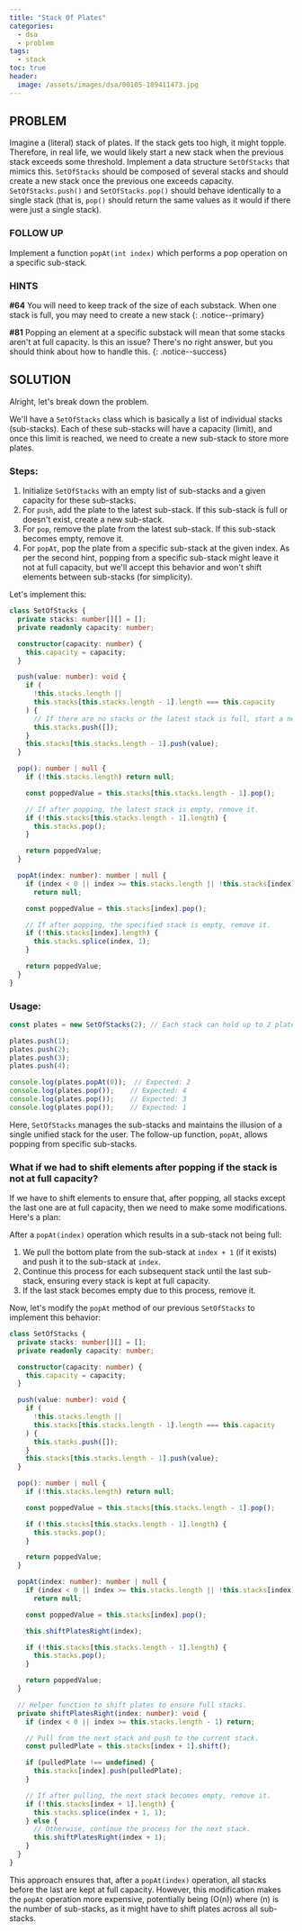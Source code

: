 ```yaml
---
title: "Stack Of Plates"
categories:
  - dsa
  - problem
tags:
  - stack
toc: true
header:
  image: /assets/images/dsa/00105-189411473.jpg
---
```


## PROBLEM

Imagine a (literal) stack of plates. If the stack gets too high, it might topple. Therefore, in real life, we would likely start a new stack when the previous stack exceeds some threshold. Implement a data structure `SetOfStacks` that mimics this. `SetOfStacks` should be composed of several stacks and should create a new stack once the previous one exceeds capacity. `SetOfStacks.push()` and `SetOfStacks.pop()` should behave identically to a single stack (that is, `pop()` should return the same values as it would if there were just a single stack).

### FOLLOW UP

Implement a function `popAt(int index)` which performs a pop operation on a specific sub-stack.

### HINTS

**#64** You will need to keep track of the size of each substack. When one stack is full, you may need to create a new stack
{: .notice--primary}

**#81** Popping an element at a specific substack will mean that some stacks aren't at full capacity. Is this an issue? There's no right answer, but you should think about how to handle this.
{: .notice--success}

## SOLUTION

Alright, let's break down the problem.

We'll have a `SetOfStacks` class which is basically a list of individual stacks (sub-stacks). Each of these sub-stacks will have a capacity (limit), and once this limit is reached, we need to create a new sub-stack to store more plates.

### Steps:
1. Initialize `SetOfStacks` with an empty list of sub-stacks and a given capacity for these sub-stacks.
2. For `push`, add the plate to the latest sub-stack. If this sub-stack is full or doesn't exist, create a new sub-stack.
3. For `pop`, remove the plate from the latest sub-stack. If this sub-stack becomes empty, remove it.
4. For `popAt`, pop the plate from a specific sub-stack at the given index. As per the second hint, popping from a specific sub-stack might leave it not at full capacity, but we'll accept this behavior and won't shift elements between sub-stacks (for simplicity).

Let's implement this:

```typescript
class SetOfStacks {
  private stacks: number[][] = [];
  private readonly capacity: number;

  constructor(capacity: number) {
    this.capacity = capacity;
  }

  push(value: number): void {
    if (
      !this.stacks.length ||
      this.stacks[this.stacks.length - 1].length === this.capacity
    ) {
      // If there are no stacks or the latest stack is full, start a new stack.
      this.stacks.push([]);
    }
    this.stacks[this.stacks.length - 1].push(value);
  }

  pop(): number | null {
    if (!this.stacks.length) return null;

    const poppedValue = this.stacks[this.stacks.length - 1].pop();

    // If after popping, the latest stack is empty, remove it.
    if (!this.stacks[this.stacks.length - 1].length) {
      this.stacks.pop();
    }

    return poppedValue;
  }

  popAt(index: number): number | null {
    if (index < 0 || index >= this.stacks.length || !this.stacks[index].length)
      return null;

    const poppedValue = this.stacks[index].pop();

    // If after popping, the specified stack is empty, remove it.
    if (!this.stacks[index].length) {
      this.stacks.splice(index, 1);
    }

    return poppedValue;
  }
}
```

### Usage:

```typescript
const plates = new SetOfStacks(2); // Each stack can hold up to 2 plates.

plates.push(1);
plates.push(2);
plates.push(3);
plates.push(4);

console.log(plates.popAt(0));  // Expected: 2
console.log(plates.pop());    // Expected: 4
console.log(plates.pop());    // Expected: 3
console.log(plates.pop());    // Expected: 1
```

Here, `SetOfStacks` manages the sub-stacks and maintains the illusion of a single unified stack for the user. The follow-up function, `popAt`, allows popping from specific sub-stacks.

### What if we had to shift elements after popping if the stack is not at full capacity?

If we have to shift elements to ensure that, after popping, all stacks except the last one are at full capacity, then we need to make some modifications. Here's a plan:

After a `popAt(index)` operation which results in a sub-stack not being full:

1. We pull the bottom plate from the sub-stack at `index + 1` (if it exists) and push it to the sub-stack at `index`.
2. Continue this process for each subsequent stack until the last sub-stack, ensuring every stack is kept at full capacity.
3. If the last stack becomes empty due to this process, remove it.

Now, let's modify the `popAt` method of our previous `SetOfStacks` to implement this behavior:

```typescript
class SetOfStacks {
  private stacks: number[][] = [];
  private readonly capacity: number;

  constructor(capacity: number) {
    this.capacity = capacity;
  }

  push(value: number): void {
    if (
      !this.stacks.length ||
      this.stacks[this.stacks.length - 1].length === this.capacity
    ) {
      this.stacks.push([]);
    }
    this.stacks[this.stacks.length - 1].push(value);
  }

  pop(): number | null {
    if (!this.stacks.length) return null;

    const poppedValue = this.stacks[this.stacks.length - 1].pop();

    if (!this.stacks[this.stacks.length - 1].length) {
      this.stacks.pop();
    }

    return poppedValue;
  }

  popAt(index: number): number | null {
    if (index < 0 || index >= this.stacks.length || !this.stacks[index].length)
      return null;

    const poppedValue = this.stacks[index].pop();

    this.shiftPlatesRight(index);

    if (!this.stacks[this.stacks.length - 1].length) {
      this.stacks.pop();
    }

    return poppedValue;
  }

  // Helper function to shift plates to ensure full stacks.
  private shiftPlatesRight(index: number): void {
    if (index < 0 || index >= this.stacks.length - 1) return;

    // Pull from the next stack and push to the current stack.
    const pulledPlate = this.stacks[index + 1].shift();

    if (pulledPlate !== undefined) {
      this.stacks[index].push(pulledPlate);
    }

    // If after pulling, the next stack becomes empty, remove it.
    if (!this.stacks[index + 1].length) {
      this.stacks.splice(index + 1, 1);
    } else {
      // Otherwise, continue the process for the next stack.
      this.shiftPlatesRight(index + 1);
    }
  }
}
```

This approach ensures that, after a `popAt(index)` operation, all stacks before the last are kept at full capacity. However, this modification makes the `popAt` operation more expensive, potentially being \(O(n)\) where \(n\) is the number of sub-stacks, as it might have to shift plates across all sub-stacks.
